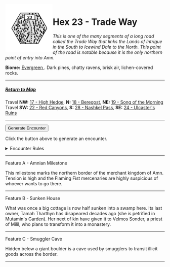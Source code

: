 
<img align="left" width=150px src="/images/Hexes/hex23.png">
<h1>Hex 23 - Trade Way</h1>

*This is one of the many segments of a long road called the Trade Way that links the Lands of Intrigue in the South to Icewind Dale to the North. This point of the road is notable because it is the only northern point of entry into Amn.*

**Biome:** <u>Evergreen </u>. Dark pines, chatty ravens, brisk air, lichen-covered rocks.

---

##### [Return to Map](https://saltygoo.github.io/2024/12/31/BGHex/)
Travel **NW:** [17 - High Hedge](/pages/BaldurHex/17-HighHedge), **N:** [18 - Beregost](/pages/BaldurHex/18-Beregost), **NE:** [19 - Song of the Morning](/pages/BaldurHex/19-Morning)<br>
Travel **SW:** [22 - Red Canyons](/pages/BaldurHex/22-RedCanyons), **S:** [28 - Nashkel Pass](/pages/BaldurHex/28-Pass), **SE:** [24 - Ulcaster's Ruins](/pages/BaldurHex/24-Ulcaster)

 ---
 
<button id="generateText" >Generate Encounter</button> <br>

<span class="grey" id="result" style="height: 75px;"> Click the button above to generate an encounter. </span>

<details markdown="1">
<summary>Encounter Rules</summary>
Generate an encounter the first time the party goes to one of this hex's features and every 12 hours. Encounters can happen on the way to the location or at the destination. If an encounter would happen while the party rests, good survival skills while setting up camp make the encounter happen after the full rest is completed. Search the [Baldur's Gate Wiki](https://baldursgate.fandom.com/wiki/Baldur%27s_Gate_Wiki) for informations on named NPC. Do not hesitate to replace any named NPC by one the players have already met from time to time! It makes for a better story.
</details>

 ---

<span class="blacktitle"> Feature A - Amnian Milestone</span>

This milestone marks the northern border of the merchant kingdom of Amn. Tension is high and the Flaming Fist mercenaries are highly suspicious of whoever wants to go there.

---

<span class="blacktitle"> Feature B - Sunken House</span>

What was once a big cottage is now half sunken into a swamp here. Its last owner, Tamah Tharthyn has disapeared decades ago (she is petrified in Mutamin's Garden). Her next of kin have given it to Velmos Sonder, a priest of Milil, who plans to transform it into a monastery.

---

<span class="blacktitle"> Feature C - Smuggler Cave</span>

Hidden below a giant boulder is a cave used by smugglers to transit illicit goods across the border.

---

<script>
    const climate1 = "Evergreen";
    const climate2 = "Evergreen";
</script>
<script src="/scripts/BGencounter.js"></script>
